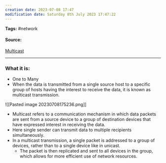 ```yaml
---
creation date: 2023-07-08 17:47
modification date: Saturday 8th July 2023 17:47:22
---
```


**Tags:** #network 

#### Source:
[Multicast](https://www.tutorialspoint.com/unicast-broadcast-and-multicast-in-computer-networks)

--------------------------------------

### What it is:

* One to Many
* When the data is transmitted from a single source host to a specific group of hosts having the interest to receive the data, it is known as multicast transmission.

![[Pasted image 20230708175236.png]]

* Multicast refers to a communication mechanism in which data packets are sent from a source device to a group of destination devices that have expressed interest in receiving the data.
* Here single sender can transmit data to multiple recipients simultaneously.
* In a multicast transmission, a single packet is addressed to a group of devices, rather than to a single device like in unicast.
	* The packet is then replicated and sent to all devices in the group, which allows for more efficient use of network resources.
